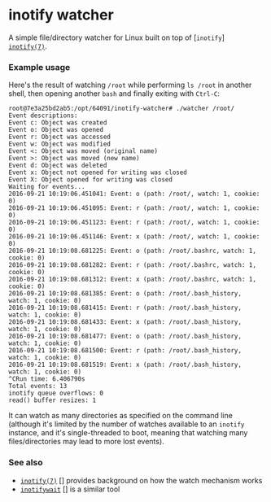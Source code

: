 inotify watcher
===============
A simple file/directory watcher for Linux built on top of
[`inotify`] [`inotify(7)`].

### Example usage ###
Here's the result of watching `/root` while performing `ls /root` in another
shell, then opening another `bash` and finally exiting with `Ctrl-C`:

    root@7e3a25bd2ab5:/opt/64091/inotify-watcher# ./watcher /root/
    Event descriptions:
    Event c: Object was created
    Event o: Object was opened
    Event r: Object was accessed
    Event w: Object was modified
    Event <: Object was moved (original name)
    Event >: Object was moved (new name)
    Event d: Object was deleted
    Event x: Object not opened for writing was closed
    Event X: Object opened for writing was closed
    Waiting for events...
    2016-09-21 10:19:06.451041: Event: o (path: /root/, watch: 1, cookie: 0)
    2016-09-21 10:19:06.451095: Event: r (path: /root/, watch: 1, cookie: 0)
    2016-09-21 10:19:06.451123: Event: r (path: /root/, watch: 1, cookie: 0)
    2016-09-21 10:19:06.451146: Event: x (path: /root/, watch: 1, cookie: 0)
    2016-09-21 10:19:08.681225: Event: o (path: /root/.bashrc, watch: 1, cookie: 0)
    2016-09-21 10:19:08.681282: Event: r (path: /root/.bashrc, watch: 1, cookie: 0)
    2016-09-21 10:19:08.681312: Event: x (path: /root/.bashrc, watch: 1, cookie: 0)
    2016-09-21 10:19:08.681385: Event: o (path: /root/.bash_history, watch: 1, cookie: 0)
    2016-09-21 10:19:08.681415: Event: r (path: /root/.bash_history, watch: 1, cookie: 0)
    2016-09-21 10:19:08.681433: Event: x (path: /root/.bash_history, watch: 1, cookie: 0)
    2016-09-21 10:19:08.681477: Event: o (path: /root/.bash_history, watch: 1, cookie: 0)
    2016-09-21 10:19:08.681500: Event: r (path: /root/.bash_history, watch: 1, cookie: 0)
    2016-09-21 10:19:08.681519: Event: x (path: /root/.bash_history, watch: 1, cookie: 0)
    ^CRun time: 6.406790s
    Total events: 13
    inotify queue overflows: 0
    read() buffer resizes: 1

It can watch as many directories as specified on the command line (although
it's limited by the number of watches available to an `inotify` instance, and
it's single-threaded to boot, meaning that watching many files/directories may
lead to more lost events).

### See also ###

* [`inotify(7)`] [] provides background on how the watch mechanism works
* [`inotifywait`] [] is a similar tool

[`inotify(7)`]: http://man7.org/linux/man-pages/man7/inotify.7.html
[`inotifywait`]: http://man7.org/linux/man-pages/man1/inotifywait.1.html
